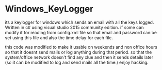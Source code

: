 # Windows_KeyLogger
its a keylogger for windows which sends an email with all the keys logged. Written in c# using 
visual studio 2015 community edition.
if some can modify it for reading from config.xml file so that email and password can be set using this 
file and also the time delay for each file.

this code was modified to make it usable on weekends and non office hours so that it doesnt send mails or 
log anything during that period. so that the system/office network doesn't find any clue and then it sends details later
(so it can be modified to log and send mails all the time.) enjoy hacking.

